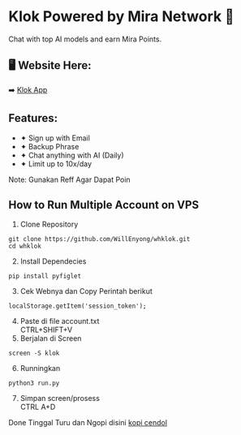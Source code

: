 # Klok Powered by Mira Network 👋

Chat with top AI models and earn Mira Points.

## 🖥 Website Here:
➡️ [Klok App](https://klokapp.ai?referral_code=RTUFNMZR)

## Features:
- ✦ Sign up with Email
- ✦ Backup Phrase
- ✦ Chat anything with AI (Daily)
- ✦ Limit up to 10x/day

Note: Gunakan Reff Agar Dapat Poin

## How to Run Multiple Account on VPS
1. Clone Repository
```
git clone https://github.com/WillEnyong/whklok.git
cd whklok
```
2. Install Dependecies
```
pip install pyfiglet
```
3. Cek Webnya dan Copy Perintah berikut
```
localStorage.getItem('session_token');
```
4. Paste di file account.txt  
   CTRL+SHIFT+V
5. Berjalan di Screen
```
screen -S klok
```
6. Runningkan
```
python3 run.py
```
7. Simpan screen/prosess  
CTRL A+D

Done Tinggal Turu dan Ngopi disini
[kopi cendol](https://trakteer.id/enyongbae/tip?open=true)
